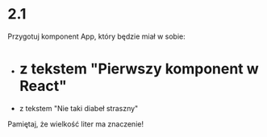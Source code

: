 # 2.1

Przygotuj komponent App, który będzie miał w sobie:

- <h1> z tekstem "Pierwszy komponent w React"
- <p> z tekstem "Nie taki diabeł straszny"

Pamiętaj, że wielkość liter ma znaczenie!

